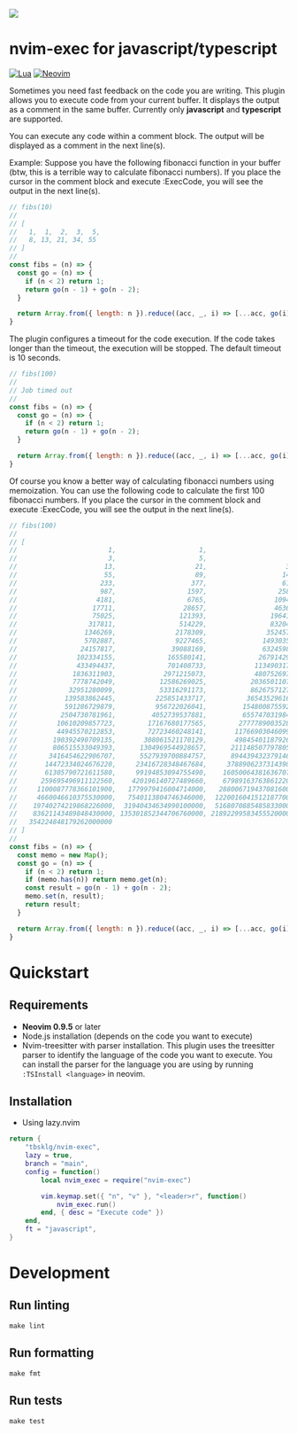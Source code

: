 ![](https://github.com/github/docs/actions/workflows/test.yml/badge.svg)

# nvim-exec for javascript/typescript
[![Lua](https://img.shields.io/badge/Lua-blue.svg?style=for-the-badge&logo=lua)](http://www.lua.org)
[![Neovim](https://img.shields.io/badge/Neovim%200.8+-green.svg?style=for-the-badge&logo=neovim)](https://neovim.io)

Sometimes you need fast feedback on the code you are writing. This plugin allows you to execute code
from your current buffer. It displays the output as a comment in the same buffer. Currently only **javascript** and **typescript**
are supported.

You can execute any code within a comment block. The output will be displayed
as a comment in the next line(s).

Example:
Suppose you have the following fibonacci function in your buffer (btw, this is a terrible way to calculate
fibonacci numbers). If you place the cursor in the comment block and execute :ExecCode, you will see the
output in the next line(s).

```javascript
// fibs(10)
// 
// [
//   1,  1,  2,  3,  5,
//   8, 13, 21, 34, 55
// ]
// 
const fibs = (n) => {
  const go = (n) => {
    if (n < 2) return 1;
    return go(n - 1) + go(n - 2);
  }

  return Array.from({ length: n }).reduce((acc, _, i) => [...acc, go(i)], []);
}
```

The plugin configures a timeout for the code execution. If the code takes longer than the timeout, the
execution will be stopped. The default timeout is 10 seconds.

```javascript
// fibs(100)
//
// Job timed out
//
const fibs = (n) => {
  const go = (n) => {
    if (n < 2) return 1;
    return go(n - 1) + go(n - 2);
  }

  return Array.from({ length: n }).reduce((acc, _, i) => [...acc, go(i)], []);
}
```

Of course you know a better way of calculating fibonacci numbers using memoization. You can use the
following code to calculate the first 100 fibonacci numbers. If you place the cursor in the comment block
and execute :ExecCode, you will see the output in the next line(s).

```javascript
// fibs(100)
// 
// [
//                       1,                     1,                     2,
//                       3,                     5,                     8,
//                      13,                    21,                    34,
//                      55,                    89,                   144,
//                     233,                   377,                   610,
//                     987,                  1597,                  2584,
//                    4181,                  6765,                 10946,
//                   17711,                 28657,                 46368,
//                   75025,                121393,                196418,
//                  317811,                514229,                832040,
//                 1346269,               2178309,               3524578,
//                 5702887,               9227465,              14930352,
//                24157817,              39088169,              63245986,
//               102334155,             165580141,             267914296,
//               433494437,             701408733,            1134903170,
//              1836311903,            2971215073,            4807526976,
//              7778742049,           12586269025,           20365011074,
//             32951280099,           53316291173,           86267571272,
//            139583862445,          225851433717,          365435296162,
//            591286729879,          956722026041,         1548008755920,
//           2504730781961,         4052739537881,         6557470319842,
//          10610209857723,        17167680177565,        27777890035288,
//          44945570212853,        72723460248141,       117669030460994,
//         190392490709135,       308061521170129,       498454011879264,
//         806515533049393,      1304969544928657,      2111485077978050,
//        3416454622906707,      5527939700884757,      8944394323791464,
//       14472334024676220,     23416728348467684,     37889062373143900,
//       61305790721611580,     99194853094755490,    160500643816367070,
//      259695496911122560,    420196140727489660,    679891637638612200,
//     1100087778366101900,   1779979416004714000,   2880067194370816000,
//     4660046610375530000,   7540113804746346000,  12200160415121877000,
//    19740274219868226000,  31940434634990100000,  51680708854858330000,
//    83621143489848430000, 135301852344706760000, 218922995834555200000,
//   354224848179262000000
// ]
// 
const fibs = (n) => {
  const memo = new Map();
  const go = (n) => {
    if (n < 2) return 1;
    if (memo.has(n)) return memo.get(n);
    const result = go(n - 1) + go(n - 2);
    memo.set(n, result);
    return result;
  }

  return Array.from({ length: n }).reduce((acc, _, i) => [...acc, go(i)], []);
}
```

# Quickstart
## Requirements
- **Neovim 0.9.5** or later
- Node.js installation (depends on the code you want to execute)
- Nvim-treesitter with parser installation. This plugin uses the treesitter parser to identify the language
  of the code you want to execute. You can install the parser for the language you are using by running
  `:TSInstall <language>` in neovim.

## Installation
- Using lazy.nvim
```lua
return {
    "tbsklg/nvim-exec",
    lazy = true,
    branch = "main",
    config = function()
        local nvim_exec = require("nvim-exec")

        vim.keymap.set({ "n", "v" }, "<leader>r", function()
            nvim_exec.run()
        end, { desc = "Execute code" })
    end,
    ft = "javascript",
}
```

# Development
## Run linting
```make lint```

## Run formatting
```make fmt```

## Run tests
```make test```
